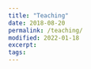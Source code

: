 ```yaml
---
title: "Teaching"
date: 2018-08-20
permalink: /teaching/
modified: 2022-01-18
excerpt:
tags:
---
```


